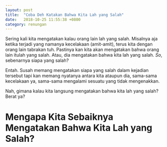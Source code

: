 ```yaml
---
layout: post
title:  "Coba Deh Katakan Bahwa Kita Lah yang Salah"
date:   2018-10-25 11:55:38 +0800
category: renungan
---
```


Sering kali kita mengatakan kalau orang lain lah yang salah. Misalnya aja ketika terjadi yang namanya kecelakaan (amit-amit), terus kita dengan orang lain tabrakan tuh. Pastinya kan kita akan mengatakan bahwa orang lain itulah yang salah. Atau, dia mengatakan bahwa kita lah yang salah. _So_, sebenarnya siapa yang salah?

Entah. Susah memang mengatakan siapa yang salah dalam kejadian tersebut tapi kan memang nyatanya antara kita ataupun dia, sama-sama kecelakaan ya, sama-sama mengalami sesuatu yang tidak mengenakkan.

Nah, gimana kalau kita langsung mengatakan bahwa kita lah yang salah? Berat ya? 

# Mengapa Kita Sebaiknya Mengatakan Bahwa Kita Lah yang Salah?